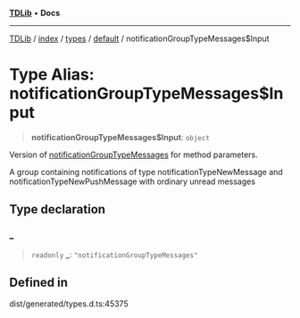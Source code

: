 [**TDLib**](../../../../../../README.md) • **Docs**

***

[TDLib](../../../../../../modules.md) / [index](../../../../../README.md) / [types](../../../README.md) / [default](../README.md) / notificationGroupTypeMessages$Input

# Type Alias: notificationGroupTypeMessages$Input

> **notificationGroupTypeMessages$Input**: `object`

Version of [notificationGroupTypeMessages](notificationGroupTypeMessages.md) for method parameters.

A group containing notifications of type notificationTypeNewMessage and notificationTypeNewPushMessage with ordinary unread messages

## Type declaration

### \_

> `readonly` **\_**: `"notificationGroupTypeMessages"`

## Defined in

dist/generated/types.d.ts:45375
